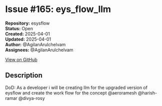 # Issue #165: eys_flow_llm

**Repository:** esysflow  
**Status:** Open  
**Created:** 2025-04-01  
**Updated:** 2025-04-01  
**Author:** @AgilanArulchelvam  
**Assignees:** @AgilanArulchelvam  

[View on GitHub](https://github.com/Simtestlab/esysflow/issues/165)

## Description

DoD:
As a developer i will be creating llm for the upgraded version of eysflow and create the work flow for the concept @aeroramesh @harish-ramar @divya-rosy 